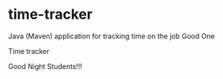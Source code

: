 # time-tracker
Java (Maven) application for tracking time on the job
Good One

Time tracker

Good Night Students!!!
